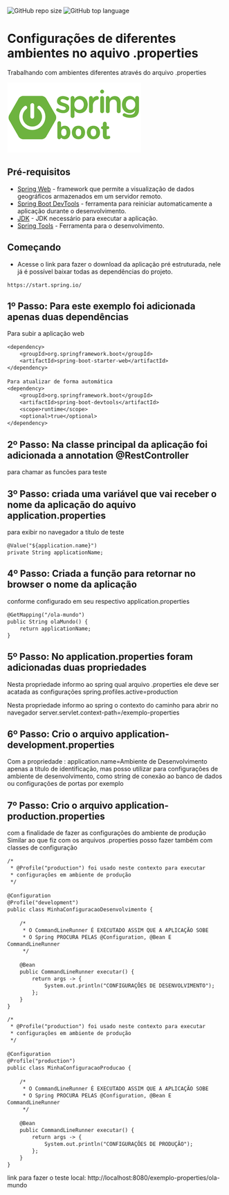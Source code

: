 ![GitHub repo size](https://img.shields.io/github/repo-size/JaimeDevS/api-crud-springboot?style=plastic)
![GitHub top language](https://img.shields.io/github/languages/top/JaimeDevS/api-crud-springboot?style=plastic)

# Configurações de diferentes ambientes no aquivo .properties

Trabalhando com ambientes diferentes através do arquivo .properties

![spring](https://github.com/JaimeDevS/spring-boot-docker/blob/master/spring.png) 

## Pré-requisitos

* [Spring Web](https://mvnrepository.com/artifact/org.springframework/spring-web "Spring Web]")  - framework que permite a visualização de dados geográficos armazenados em um servidor remoto.
* [Spring Boot DevTools](https://docs.spring.io/spring-boot/docs/1.5.16.RELEASE/reference/html/using-boot-devtools.html "Docker hub")  - ferramenta para reiniciar automaticamente a aplicação durante o desenvolvimento.
* [JDK](https://www.oracle.com/br/java/technologies/downloads/#java17) - JDK necessário para executar a aplicação.
* [Spring Tools](https://spring.io/tools) - Ferramenta para o desenvolvimento.

## Começando
- Acesse o link para fazer o download da aplicação pré estruturada, nele já é possível baixar todas as dependências do projeto.
```
https://start.spring.io/
```

## 1º Passo: Para este exemplo foi adicionada apenas duas dependências
Para subir a aplicação web
```
<dependency>
	<groupId>org.springframework.boot</groupId>
	<artifactId>spring-boot-starter-web</artifactId>
</dependency>

Para atualizar de forma automática
<dependency>
	<groupId>org.springframework.boot</groupId>
	<artifactId>spring-boot-devtools</artifactId>
	<scope>runtime</scope>
	<optional>true</optional>
</dependency>
```
## 2º Passo: Na classe principal da aplicação foi adicionada a annotation @RestController
para chamar as funcões para teste

## 3º Passo: criada uma variável que vai receber o nome da aplicação do aquivo application.properties 
para exibir no navegador a título de teste
```
@Value("${application.name}")
private String applicationName;
```
## 4º Passo: Criada a função para retornar no browser o nome da aplicação 
conforme configurado em seu respectivo application.properties 
```
@GetMapping("/ola-mundo")
public String olaMundo() {
	return applicationName;
}
```
## 5º Passo: No application.properties foram adicionadas duas propriedades

Nesta propriedade informo ao spring qual arquivo .properties ele deve ser acatada as configurações
spring.profiles.active=production

Nesta propriedade informo ao spring o contexto do caminho para abrir no navegador
server.servlet.context-path=/exemplo-properties

## 6º Passo: Crio o arquivo application-development.properties

Com a propriedade : application.name=Ambiente de Desenvolvimento
apenas a título de identificação, mas posso utilizar para configurações de ambiente de desenvolvimento, 
como string de conexão ao banco de dados ou configurações de portas por exemplo

## 7º Passo: Crio o arquivo application-production.properties

com a finalidade de fazer as configurações do ambiente de produção
Similar ao que fiz com os arquivos .properties posso fazer também com classes de configuração
```
/*
 * @Profile("production") foi usado neste contexto para executar
 * configurações em ambiente de produção
 */

@Configuration
@Profile("development")
public class MinhaConfiguracaoDesenvolvimento {
	
	/*
	 * O CommandLineRunner É EXECUTADO ASSIM QUE A APLICAÇÃO SOBE
	 * O Spring PROCURA PELAS @Configuration, @Bean E CommandLineRunner
	 */
	
	@Bean
	public CommandLineRunner executar() {
		return args -> {
			System.out.println("CONFIGURAÇÕES DE DESENVOLVIMENTO");
		};
	}
}
```
```
/*
 * @Profile("production") foi usado neste contexto para executar
 * configurações em ambiente de produção
 */

@Configuration
@Profile("production")
public class MinhaConfiguracaoProducao {

	/*
	 * O CommandLineRunner É EXECUTADO ASSIM QUE A APLICAÇÃO SOBE
	 * O Spring PROCURA PELAS @Configuration, @Bean E CommandLineRunner
	 */
	
	@Bean
	public CommandLineRunner executar() {
		return args -> {
			System.out.println("CONFIGURAÇÕES DE PRODUÇÃO");
		};
	}
}
```

link para fazer o teste local: http://localhost:8080/exemplo-properties/ola-mundo

